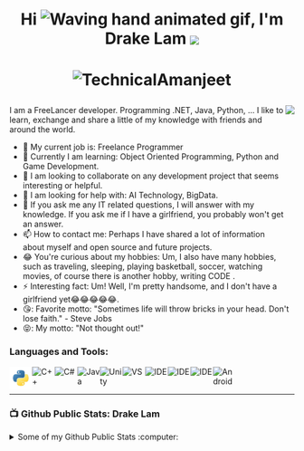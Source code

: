 <!-- Header section  -->
<h1 align="center">Hi <img src="https://raw.githubusercontent.com/nixin72/nixin72/master/wave.gif" 
         alt="Waving hand animated gif"
         height="45"
         width="45" />, I'm Drake Lam <img src="https://verified-badge.vedb.me/wp-content/uploads/2020/07/Facebook-Logo-Verified-Badge-PNG.png" align="center" height="22"/>
        </h1><h1 align="center"> <!-- Profile views          -->
<!-- Taken reference from website :   https://github.com/antonkomarev/github-profile-views-counter -->
<p align="center"> <img src="https://komarev.com/ghpvc/?username=drakelam&label=Profile%20Views%20(%20Visitors%20)&color=0e75b6&style=flat-square" alt="TechnicalAmanjeet" /> </p></h1>


<a href="https://drakelam.com"><img src="https://drakelam.github.io/DrakeUI-Framework/image/drakelam.gif" align="right" height="300" /></a>

I am a FreeLancer developer. Programming .NET, Java, Python, ... I like to learn, exchange and share a little of my knowledge with friends and around the world.

- 🔭 My current job is: Freelance Programmer
- 🌱 Currently I am learning: Object Oriented Programming, Python and Game Development.
- 👯 I am looking to collaborate on any development project that seems interesting or helpful.
- 🤔 I am looking for help with: AI Technology, BigData.
- 💬 If you ask me any IT related questions, I will answer with my knowledge. If you ask me if I have a girlfriend, you probably won't get an answer.
- 📫 How to contact me: Perhaps I have shared a lot of information about myself and open source and future projects.
- 😂 You're curious about my hobbies: Um, I also have many hobbies, such as traveling, sleeping, playing basketball, soccer, watching movies, of course there is another hobby, writing CODE .
- ⚡ Interesting fact: Um! Well, I'm pretty handsome, and I don't have a girlfriend yet😂😂😂😂😂.
- 😘: Favorite motto: "Sometimes life will throw bricks in your head. Don't lose faith." - Steve Jobs
- 😝: My motto: "Not thought out!"

### Languages and Tools:

<img align="left" alt="Python" width="40px" src="https://raw.githubusercontent.com/github/explore/80688e429a7d4ef2fca1e82350fe8e3517d3494d/topics/python/python.png"/>
<img align="left" alt="C++" width="40px" src="https://drakelam.github.io/DrakeUI-Framework/image/c-plus.png"/>
<img align="left" alt="C#" width="40px" src="https://drakelam.github.io/DrakeUI-Framework/image/c-sharp.png"/>
<img align="left" alt="Java" width="40px" src="https://drakelam.github.io/DrakeUI-Framework/image/java.png"/>
<img align="left" alt="Unity" width="40px" src="https://drakelam.github.io/DrakeUI-Framework/image/unity.png"/>
<img align="left" alt="VS" width="40px" src="https://drakelam.github.io/DrakeUI-Framework/image/visualstudio.png"/>
<img align="left" alt="IDE" width="40px" src="https://drakelam.github.io/DrakeUI-Framework/image/pycharm.png"/>
<img align="left" alt="IDE" width="40px" src="https://drakelam.github.io/DrakeUI-Framework/image/phpstorm.png"/>
<img align="left" alt="IDE" width="40px" src="https://drakelam.github.io/DrakeUI-Framework/image/intellij-idea.png"/>
<img align="left" alt="Android" width="40px" src="https://drakelam.github.io/DrakeUI-Framework/image/android-original.svg"/>


<br />
<br />

---

### 📺 Github Public Stats: Drake Lam
<details>
  <summary>Some of my Github Public Stats :computer:</summary>

  [![My Github Stats](https://github-readme-stats.vercel.app/api/?username=drakelam&count_private=true&theme=tokyonight&showicons=true)](https://github.com/drakelam)

  ----
